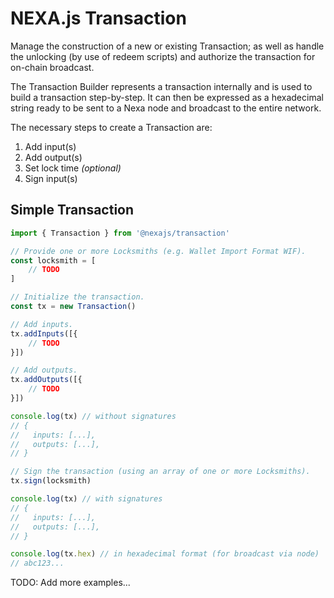 # NEXA.js Transaction

Manage the construction of a new or existing Transaction; as well as handle
the unlocking (by use of redeem scripts) and authorize the transaction
for on-chain broadcast.

The Transaction Builder represents a transaction internally and is used to build a transaction step-by-step. It can then be expressed as a hexadecimal string ready to be sent to a Nexa node and broadcast to the entire network.

The necessary steps to create a Transaction are:
1. Add input(s)
2. Add output(s)
3. Set lock time _(optional)_
4. Sign input(s)


## Simple Transaction

```js
import { Transaction } from '@nexajs/transaction'

// Provide one or more Locksmiths (e.g. Wallet Import Format WIF).
const locksmith = [
    // TODO
]

// Initialize the transaction.
const tx = new Transaction()

// Add inputs.
tx.addInputs([{
    // TODO
}])

// Add outputs.
tx.addOutputs([{
    // TODO
}])

console.log(tx) // without signatures
// {
//   inputs: [...],
//   outputs: [...],
// }

// Sign the transaction (using an array of one or more Locksmiths).
tx.sign(locksmith)

console.log(tx) // with signatures
// {
//   inputs: [...],
//   outputs: [...],
// }

console.log(tx.hex) // in hexadecimal format (for broadcast via node)
// abc123...
```


TODO: Add more examples...
